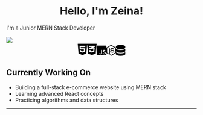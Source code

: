 <h1 align="center" >Hello, I'm Zeina!</h1>
<p>I'm a Junior MERN Stack Developer</p>
<img align="center" src="https://media.giphy.com/media/sNJhFCKVUOCdHtDPa7/giphy.gif">
<div align="center">
    <img src="resources/html5.svg" width="5%" alt="html5"><img src="resources/css3-alt.svg" width="5%" alt="css3"><img src="resources/square-js.svg" width="5%" alt="js"><img src="resources/node-js.svg" width="5%" alt="nodejs"><img src="resources/database-solid.svg" width="5%" alt="mongoDB">
</div>
<div class="currently-working">
  <h2>Currently Working On</h2>
  <ul class="animated-bullets">
    <li>Building a full-stack e-commerce website using MERN stack</li>
    <li>Learning advanced React concepts</li>
    <li>Practicing algorithms and data structures</li>
  </ul>
</div>
<hr>

